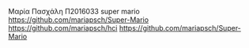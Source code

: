 Μαρία Πασχάλη Π2016033 super mario
https://github.com/mariapsch/Super-Mario
https://github.com/mariapsch/hci
https://github.com/mariapsch/Super-Mario
